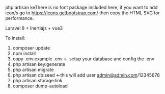 php artisan keThere is no font package included here, if you want to add icon/s go to https://icons.getbootstrap.com/ then copy the HTML SVG for performance.

Laravel 8 + Inertiajs + vue3

To install:

1. composer update
2. npm install
3. copy .env.example .env <- setup your database and config the .env
4. php artisan key:generate
5. php artisan migrate
6. php artisan db:seed <-this will add user admin@admin.com/12345678
7. php artisan storage:link
8. composer dump-autoload
